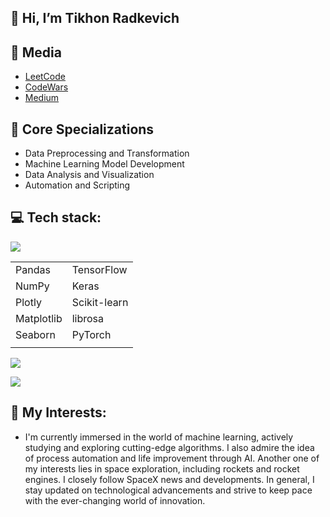## 👋 Hi, I’m Tikhon Radkevich

## 🔗 Media
- [LeetCode](https://leetcode.com/TikhonRadk/)
- [CodeWars](https://www.codewars.com/users/TikhonRadkevich)
- [Medium](https://medium.com/@tikhon.radk)

## 💼 Core Specializations
- Data Preprocessing and Transformation
- Machine Learning Model Development
- Data Analysis and Visualization
- Automation and Scripting

## 💻 Tech stack:
<p>
  <a rel="stylesheet" href="https://cdn.jsdelivr.net/gh/devicons/devicon@v2.15.1/devicon.min.css">
    <img src="https://skillicons.dev/icons?i=python,r,cpp" />
  </a>
</p>

|            |            |
|------------|------------|
| Pandas     | TensorFlow |
| NumPy      | Keras      |
| Plotly     | Scikit-learn |
| Matplotlib | librosa    |
| Seaborn    | PyTorch    |
|            |            |

<p>
  <a rel="stylesheet" href="https://cdn.jsdelivr.net/gh/devicons/devicon@v2.15.1/devicon.min.css">
    <img src="https://skillicons.dev/icons?i=gcp,mysql,postgres,powershell,docker" />
  </a>
</p>

<p>
  <a rel="stylesheet" href="https://cdn.jsdelivr.net/gh/devicons/devicon@v2.15.1/devicon.min.css">
    <img src="https://skillicons.dev/icons?i=linux,git" />
  </a>
</p>

## 🚀 My Interests:
 - I'm currently immersed in the world of machine learning, actively studying and exploring cutting-edge algorithms. I also admire the idea of process automation and life improvement through AI. Another one of my interests lies in space exploration, including rockets and rocket engines. I closely follow SpaceX news and developments. In general, I stay updated on technological advancements and strive to keep pace with the ever-changing world of innovation.
